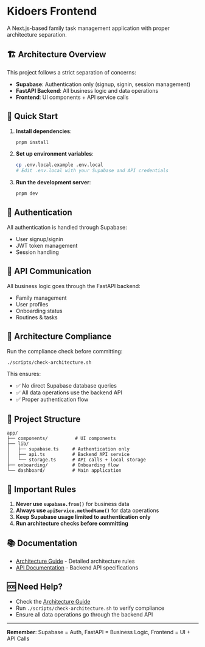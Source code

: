 # Kidoers Frontend

A Next.js-based family task management application with proper architecture separation.

## 🏗️ **Architecture Overview**

This project follows a strict separation of concerns:

- **Supabase**: Authentication only (signup, signin, session management)
- **FastAPI Backend**: All business logic and data operations
- **Frontend**: UI components + API service calls

## 🚀 **Quick Start**

1. **Install dependencies**:
   ```bash
   pnpm install
   ```

2. **Set up environment variables**:
   ```bash
   cp .env.local.example .env.local
   # Edit .env.local with your Supabase and API credentials
   ```

3. **Run the development server**:
   ```bash
   pnpm dev
   ```

## 🔐 **Authentication**

All authentication is handled through Supabase:
- User signup/signin
- JWT token management
- Session handling

## 📡 **API Communication**

All business logic goes through the FastAPI backend:
- Family management
- User profiles
- Onboarding status
- Routines & tasks

## 🧪 **Architecture Compliance**

Run the compliance check before committing:
```bash
./scripts/check-architecture.sh
```

This ensures:
- ✅ No direct Supabase database queries
- ✅ All data operations use the backend API
- ✅ Proper authentication flow

## 📁 **Project Structure**

```
app/
├── components/          # UI components
├── lib/
│   ├── supabase.ts     # Authentication only
│   ├── api.ts          # Backend API service
│   └── storage.ts      # API calls + local storage
├── onboarding/         # Onboarding flow
└── dashboard/          # Main application
```

## 🚫 **Important Rules**

1. **Never use `supabase.from()`** for business data
2. **Always use `apiService.methodName()`** for data operations
3. **Keep Supabase usage limited to authentication only**
4. **Run architecture checks before committing**

## 📚 **Documentation**

- [Architecture Guide](./ARCHITECTURE.md) - Detailed architecture rules
- [API Documentation](./docs/) - Backend API specifications

## 🆘 **Need Help?**

- Check the [Architecture Guide](./ARCHITECTURE.md)
- Run `./scripts/check-architecture.sh` to verify compliance
- Ensure all data operations go through the backend API

---

**Remember**: Supabase = Auth, FastAPI = Business Logic, Frontend = UI + API Calls
